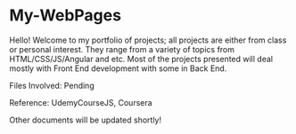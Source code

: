 # My-WebPages

Hello! Welcome to my portfolio of projects; all projects are either from class or personal interest. 
They range from a variety of topics from HTML/CSS/JS/Angular and etc. Most of the projects presented will deal mostly with Front End development with some in Back End.



Files Involved: Pending

Reference: UdemyCourseJS, Coursera


Other documents will be updated shortly!
